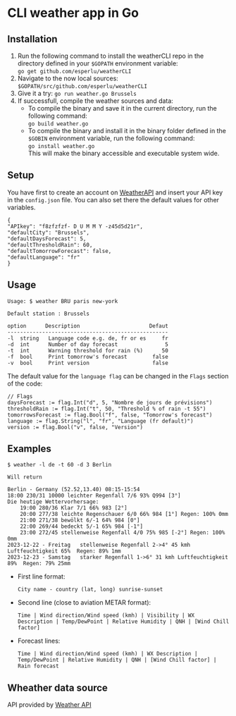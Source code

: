 # CLI weather app in Go

## Installation

1. Run the following command to install the weatherCLI repo in the directory defined in your `$GOPATH` environment variable:  
`go get github.com/esperlu/weatherCLI` 
2. Navigate to the now local sources: `$GOPATH/src/github.com/esperlu/weatherCLI`
3. Give it a try:
`go run weather.go Brussels`
4. If successfull, compile the weather sources and data:
    * To compile the binary and save it in the current directory, run the following command:  
    `go build weather.go`
    * To compile the binary and install it in the binary folder defined in the `$GOBIN` environment variable, run the following command:  
    `go install weather.go`  
    This will make the binary accessible and executable system wide.

## Setup

You have first to create an account on [WeatherAPI](https://www.weatherapi.com/) and insert your API key in the `config.json` file. You can also set there the default values for other variables.

    {
    "APIkey": "f8zfzfzf- D U M M Y -z45d5d21r",
    "defaultCity": "Brussels",
    "defaultDaysForecast": 5,
    "defaultThresholdRain": 60,
    "defaultTomorrowForecast": false,
    "defaultLanguage": "fr"
    }




## Usage

    Usage: $ weather BRU paris new-york

    Default station : Brussels

    option      Description                      Defaut
    ---------------------------------------------------
    -l  string   Language code e.g. de, fr or es     fr     
    -d  int      Number of day forecast               5
    -t  int      Warning threshold for rain (%)      50
    -f  bool     Print tomorrow's forecast        false
    -v  bool     Print version                    false

The default value for the `language flag` can be changed in the `Flags` section of the code:

	// Flags
	daysForecast := flag.Int("d", 5, "Nombre de jours de prévisions")
	thresholdRain := flag.Int("t", 50, "Threshold % of rain -t 55")
	tomorrowsForecast := flag.Bool("f", false, "Tomorrow's forecast")
	language := flag.String("l", "fr", "Language (fr default)")
	version := flag.Bool("v", false, "Version")

## Examples

    $ weather -l de -t 60 -d 3 Berlin

    Will return

    Berlin - Germany (52.52,13.40) 08:15-15:54 
    18:00 230/31 10000 leichter Regenfall 7/6 93% Q994 [3°]
    Die heutige Wettervorhersage:
        19:00 280/36 Klar 7/1 66% 983 [2°]
        20:00 277/38 leichte Regenschauer 6/0 66% 984 [1°] Regen: 100% 0mm
        21:00 271/38 bewölkt 6/-1 64% 984 [0°]
        22:00 269/44 bedeckt 5/-1 65% 984 [-1°]
        23:00 272/45 stellenweise Regenfall 4/0 75% 985 [-2°] Regen: 100% 0mm
    2023-12-22 - Freitag   stellenweise Regenfall 2->4° 45 kmh Luftfeuchtigkeit 65%  Regen: 89% 1mm 
    2023-12-23 - Samstag   starker Regenfall 1->6° 31 kmh Luftfeuchtigkeit 89%  Regen: 79% 25mm 


- First line format:

    `City name - country (lat, long) sunrise-sunset`
- Second line (close to aviation METAR format):

    `Time | Wind direction/Wind speed (kmh) | Visibility | WX Description | Temp/DewPoint | Relative Humidity | QNH | [Wind Chill factor]`

- Forecast lines:

    `Time | Wind direction/Wind speed (kmh) | WX Description | Temp/DewPoint | Relative Humidity | QNH | [Wind Chill factor] | Rain forecast`


## Wheather data source

API provided by [Weather API](weatherapi.com)
